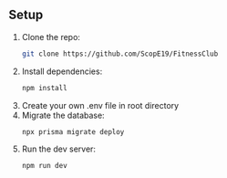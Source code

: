 ## Setup
1. Clone the repo:
   ```bash
   git clone https://github.com/ScopE19/FitnessClub
   ```
2. Install dependencies:
   ```bash
   npm install
   ```
3. Create your own .env file in root directory
4. Migrate the database:
   ```bash
   npx prisma migrate deploy
   ```
5. Run the dev server:
   ```bash
   npm run dev
   ```
